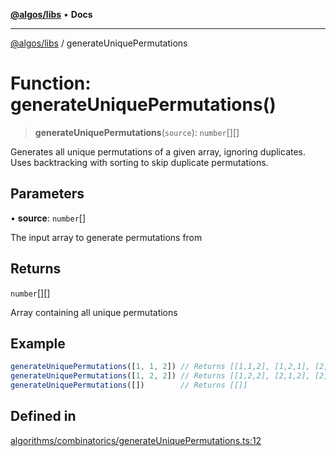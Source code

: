 [**@algos/libs**](../README.md) • **Docs**

***

[@algos/libs](../globals.md) / generateUniquePermutations

# Function: generateUniquePermutations()

> **generateUniquePermutations**(`source`): `number`[][]

Generates all unique permutations of a given array, ignoring duplicates.
Uses backtracking with sorting to skip duplicate permutations.

## Parameters

• **source**: `number`[]

The input array to generate permutations from

## Returns

`number`[][]

Array containing all unique permutations

## Example

```ts
generateUniquePermutations([1, 1, 2]) // Returns [[1,1,2], [1,2,1], [2,1,1]]
generateUniquePermutations([1, 2, 2]) // Returns [[1,2,2], [2,1,2], [2,2,1]]
generateUniquePermutations([])        // Returns [[]]
```

## Defined in

[algorithms/combinatorics/generateUniquePermutations.ts:12](https://github.com/vladbasin/algos/blob/896f4802dfe6dc549179fbc3b973d06095c49e3e/libs/algos/src/lib/algorithms/combinatorics/generateUniquePermutations.ts#L12)
